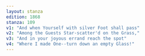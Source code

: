 ```yaml
---
layout: stanza
edition: 1868
stanza: 109
v1: "And when Yourself with silver Foot shall pass"
v2: "Among the Guests Star-scatter'd on the Grass,"
v3: "And in your joyous errand reach the spot"
v4: "Where I made One--turn down an empty Glass!"
---
```


